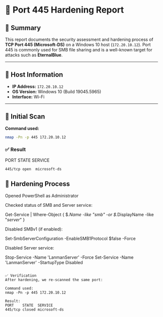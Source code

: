 # 🔐 Port 445 Hardening Report

## 🧾 Summary

This report documents the security assessment and hardening process of **TCP Port 445 (Microsoft-DS)** on a Windows 10 host (`172.20.10.12`). Port 445 is commonly used for SMB file sharing and is a well-known target for attacks such as **EternalBlue**.

---

## 📍 Host Information

- **IP Address:** `172.20.10.12`
- **OS Version:** Windows 10 (Build 19045.5965)
- **Interface:** Wi-Fi

---

## 🔎 Initial Scan

**Command used:**
```bash
nmap -Pn -p 445 172.20.10.12

```
### ✅ Result

PORT    STATE SERVICE

```
445/tcp open  microsoft-ds

```
## 🔧 Hardening Process

Opened PowerShell as Administrator

Checked status of SMB and Server service:

Get-Service | Where-Object { $_.Name -like "*smb*" -or $_.DisplayName -like "*server*" }

Disabled SMBv1 (if enabled):

Set-SmbServerConfiguration -EnableSMB1Protocol $false -Force

Disabled Server service:

Stop-Service -Name 'LanmanServer' -Force
Set-Service -Name 'LanmanServer' -StartupType Disabled
```

✅ Verification
After hardening, we re-scanned the same port:

Command used:
nmap -Pn -p 445 172.20.10.12

Result:
PORT    STATE  SERVICE
445/tcp closed microsoft-ds



